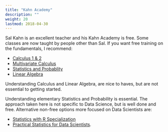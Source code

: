 ```yaml
---
title: "Kahn Academy"
description: ""
weight: 20
lastmod: 2018-04-30
---
```

Sal Kahn is an excellent teacher and his Kahn Academy is free.  Some classes are now taught by people other than Sal.  If you want free training on the fundamentals, I recommend:

* [Calculus 1 & 2](https://www.khanacademy.org/math/calculus-home)
* [Multivariate Calculus](https://www.khanacademy.org/math/multivariable-calculus)
* [Statistics and Probablity](https://www.khanacademy.org/math/statistics-probability)
* [Linear Algebra](https://www.khanacademy.org/math/linear-algebra)

Understanding Calculus and Linear Algebra, are nice to haves, but are not essential to getting started.

Understanding elementary Statistics and Probability is essential.  The approach taken here is not specific to Data Science, but is well done and free.  Alternative non-free options more focused on Data Scientists are:

* [Statistics with R Specialization](https://www.coursera.org/specializations/statistics)
* [Practical Statistics for Data Scientists](https://www.amazon.com/Practical-Statistics-Data-Scientists-Essential/dp/1491952962).
